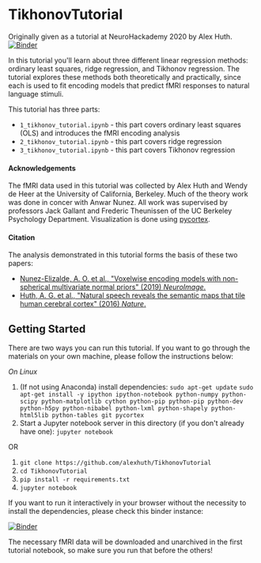 # TikhonovTutorial
Originally given as a tutorial at NeuroHackademy 2020 by Alex Huth. [![Binder](https://mybinder.org/badge_logo.svg)](https://mybinder.org/v2/gh/alexhuth/tikhonovtutorial/master)

In this tutorial you'll learn about three different linear regression methods: ordinary least squares, ridge regression, and Tikhonov regression. The tutorial explores these methods both theoretically and practically, since each is used to fit encoding models that predict fMRI responses to natural language stimuli.

This tutorial has three parts:
* `1_tikhonov_tutorial.ipynb` - this part covers ordinary least squares (OLS) and introduces the fMRI encoding analysis
* `2_tikhonov_tutorial.ipynb` - this part covers ridge regression
* `3_tikhonov_tutorial.ipynb` - this part covers Tikhonov regression

#### Acknowledgements
The fMRI data used in this tutorial was collected by Alex Huth and Wendy de Heer at the University of California, Berkeley. Much of the theory work was done in concer with Anwar Nunez. All work was supervised by professors Jack Gallant and Frederic Theunissen of the UC Berkeley Psychology Department. Visualization is done using [pycortex](http://pycortex.org).

#### Citation
The analysis demonstrated in this tutorial forms the basis of these two papers:
* [Nunez-Elizalde, A. O. et al., "Voxelwise encoding models with non-spherical multivariate normal priors" (2019) _NeuroImage_.](https://www.sciencedirect.com/science/article/abs/pii/S1053811919302988)
* [Huth, A. G. et al., "Natural speech reveals the semantic maps that tile human cerebral cortex" (2016) _Nature_.](https://www.nature.com/articles/nature17637)

Getting Started
---------------
There are two ways you can run this tutorial. If you want to go through the materials on your own machine, please follow the instructions below:

_On Linux_

1. (If not using Anaconda) install dependencies:
`sudo apt-get update`
`sudo apt-get install -y ipython ipython-notebook python-numpy python-scipy python-matplotlib cython python-pip python-pip python-dev python-h5py python-nibabel python-lxml python-shapely python-html5lib python-tables git pycortex`
2. Start a Jupyter notebook server in this directory (if you don't already have one):
`jupyter notebook`

OR

1. `git clone https://github.com/alexhuth/TikhonovTutorial`
2. `cd TikhonovTutorial`
3. `pip install -r requirements.txt`
4. `jupyter notebook`


If you want to run it interactively in your browser without the necessity to install the dependencies, please check this binder instance:

[![Binder](https://mybinder.org/badge_logo.svg)](https://mybinder.org/v2/gh/alexhuth/tikhonovtutorial/master)

The necessary fMRI data will be downloaded and unarchived in the first tutorial notebook, so make sure you run that before the others!
